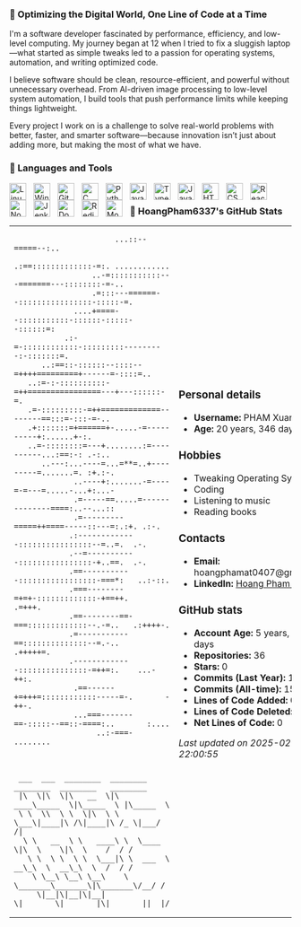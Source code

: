 ### 🚀 Optimizing the Digital World, One Line of Code at a Time

I'm a software developer fascinated by performance, efficiency, and low-level computing. My journey began at 12 when I tried to fix a sluggish laptop—what started as simple tweaks led to a passion for operating systems, automation, and writing optimized code.

I believe software should be clean, resource-efficient, and powerful without unnecessary overhead. From AI-driven image processing to low-level system automation, I build tools that push performance limits while keeping things lightweight.

Every project I work on is a challenge to solve real-world problems with better, faster, and smarter software—because innovation isn’t just about adding more, but making the most of what we have.

### 🧰 Languages and Tools

<img align="left" alt="Linux" width="30px" style="padding-right:10px;" src="https://cdn.jsdelivr.net/gh/devicons/devicon/icons/linux/linux-original.svg" />
<img align="left" alt="Windows" width="30px" style="padding-right:10px;" src="https://cdn.jsdelivr.net/gh/devicons/devicon@latest/icons/windows11/windows11-original.svg" />
<img align="left" alt="Git" width="30px" style="padding-right:10px;" src="https://cdn.jsdelivr.net/gh/devicons/devicon/icons/git/git-original.svg" />
<img align="left" alt="C" width="30px" style="padding-right:10px;" src="https://cdn.jsdelivr.net/gh/devicons/devicon@latest/icons/c/c-original.svg" />
<img align="left" alt="Python" width="30px" style="padding-right:10px;" src="https://cdn.jsdelivr.net/gh/devicons/devicon/icons/python/python-plain.svg" />
<img align="left" alt="Java" width="30px" style="padding-right:10px;" src="https://cdn.jsdelivr.net/gh/devicons/devicon/icons/java/java-original.svg"/>
<img align="left" alt="TypeScript" width="30px" style="padding-right:10px;" src="https://cdn.jsdelivr.net/gh/devicons/devicon/icons/typescript/typescript-plain.svg" />
<img align="left" alt="JavaScript" width="30px" style="padding-right:10px;" src="https://cdn.jsdelivr.net/gh/devicons/devicon/icons/javascript/javascript-plain.svg" />
<img align="left" alt="HTML" width="30px" style="padding-right:10px;" src="https://cdn.jsdelivr.net/gh/devicons/devicon/icons/html5/html5-plain.svg" />
<img align="left" alt="CSS" width="30px" style="padding-right:10px;" src="https://cdn.jsdelivr.net/gh/devicons/devicon/icons/css3/css3-plain.svg" />
<img align="left" alt="React" width="30px" style="padding-right:10px;" src="https://cdn.jsdelivr.net/gh/devicons/devicon/icons/react/react-original.svg" />
<img align="left" alt="NodeJS" width="30px" style="padding-right:10px;" src="https://cdn.jsdelivr.net/gh/devicons/devicon/icons/nodejs/nodejs-original.svg" />
<img align="left" alt="Jenkins" width="30px" style="padding-right:10px;" src="https://cdn.jsdelivr.net/gh/devicons/devicon@latest/icons/jenkins/jenkins-original.svg" />
<img align="left" alt="Dockers" width="30px" style="padding-right:10px;" src="https://cdn.jsdelivr.net/gh/devicons/devicon@latest/icons/docker/docker-original-wordmark.svg" />
<img align="left" alt="Redis" width="30px" style="padding-right:10px;" src="https://cdn.jsdelivr.net/gh/devicons/devicon@latest/icons/redis/redis-original-wordmark.svg" />
<img align="left" alt="MongoDB" width="30px" style="padding-right:10px;" src="https://cdn.jsdelivr.net/gh/devicons/devicon@latest/icons/mongodb/mongodb-original-wordmark.svg" />
<br />

### 👤 HoangPham6337's GitHub Stats

<table>
<tr>
<td>
                                                                        
                                                                        
                                                                        
                                                                        
                                                                    
                                                                    
                                                                    
                          ...::--=====--:..                         
                        .:==:::::::::::::-=:. ............          
                     ..-=:::::::::::---=======---::::::::-=-..      
                     .=:::---======--::::::::::::::::-:::::-=.      
                 ....+====--:::::::::::-::::::-:::::--::::::=:      
               .:-=-::::::::::::-:::::::::---------:-:::::::=.      
          ..:==::-::::::--::::--=++++=========+------=-::::=..      
       ..:=-:-::::::::::-=++================---+---::::::-=.        
       .=-:::::::::-=++=============--------==:::=-:::-=-..         
       .+:::::::=+======+-.....-=----------+:......+-:.             
       ..=-::::::::=---+........:=----------...:==:-: .-:..         
          ..---:...----=...=**=..+---------=.......=. :+.:-.        
                 ..----+:.......-=----=-=---=.....-...+:...-        
                 .=-----==.....=--------------====:..--...::        
                 .=---------=====++====-----::---=:.:+. .:-.        
                .:-------------::::::::::::::::--=..=.  .-.         
                .--=-----------::::::::::::::::-+..==.  .-.         
                .==-----------:::::::::::::::::-===*:   ..:-::.     
                .===--------=+=+-:::::::::::::-+==++.    .=+++.     
                .==--------==-===:::::::::::::--.-=..   .:++++-.    
                .=-----------==::::::::::::::--=.-..    .+++++=.    
                .-------------:::::::::::::::-=++=:.    ...-++:.    
                 .==------+=+++=::::::::::::-----=-.       -++-.    
                 ...===-------==-:::::--==::-====:..       :....    
                      ..:-===- ........                             
                                                                    
                                                                    
                                                                    
     ___  ___  ________  ________ ________  ________   ________     
     |\  \|\  \|\   __  \|\   ____\_____  \|\_____  \ |\_____  \   
     \ \  \\  \ \  \|\  \ \  \___\|____|\ /\|____|\ /_ \|___/  /|  
      \ \   __  \ \   ____\ \  \____    \|\  \    \|\  \    /  / /  
       \ \  \ \  \ \  \___|\ \  ___  \ __\_\  \  __\_\  \  /  / /   
        \ \__\ \__\ \__\    \ \_______\_______\|\_______\/__/ /    
         \|__|\|__|\|__|     \|_______\|_______|\|_______||__|/     
                                                                    
                                                                    
                                                                    
                                                                    
</td>
<td>
<h3>Personal details</h3>
<ul>
    <li><strong>Username:</strong> PHAM Xuan Hoang</li>
    <li><strong>Age:</strong> 20 years, 346 days</li>
</ul>

<h3>Hobbies</h3>
<ul>
    <li>Tweaking Operating Systems</li>
    <li>Coding</li>
    <li>Listening to music</li>
    <li>Reading books</li>
</ul>

<h3>Contacts</h3>
<ul>
    <li><strong>Email:</strong> hoangphamat0407@gmail.com</li>
    <li><strong>LinkedIn:</strong> <a href="https://www.linkedin.com/in/xuan-hoang-pham">Hoang Pham Xuan</a></li>
</ul>

<h3>GitHub stats</h3>
<ul>
    <li><strong>Account Age:</strong> 5 years, 238 days</li>
    <li><strong>Repositories:</strong> 36</li>
    <li><strong>Stars:</strong> 0</li>
    <li><strong>Commits (Last Year):</strong> 1092</li>
    <li><strong>Commits (All-time):</strong> 1573</li>
    <li><strong>Lines of Code Added:</strong> 0</li>
    <li><strong>Lines of Code Deleted:</strong> 0</li>
    <li><strong>Net Lines of Code:</strong> 0</li>
</ul>

<p><em>Last updated on 2025-02-16 22:00:55</em></p>

</td>
</tr>
</table>
